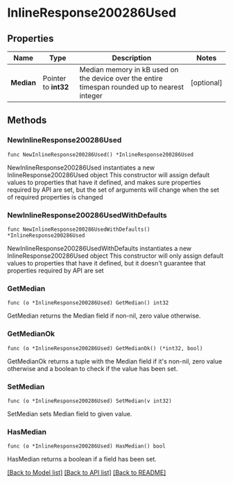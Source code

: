 # InlineResponse200286Used

## Properties

Name | Type | Description | Notes
------------ | ------------- | ------------- | -------------
**Median** | Pointer to **int32** | Median memory in kB used on the device over the entire timespan rounded up to nearest integer | [optional] 

## Methods

### NewInlineResponse200286Used

`func NewInlineResponse200286Used() *InlineResponse200286Used`

NewInlineResponse200286Used instantiates a new InlineResponse200286Used object
This constructor will assign default values to properties that have it defined,
and makes sure properties required by API are set, but the set of arguments
will change when the set of required properties is changed

### NewInlineResponse200286UsedWithDefaults

`func NewInlineResponse200286UsedWithDefaults() *InlineResponse200286Used`

NewInlineResponse200286UsedWithDefaults instantiates a new InlineResponse200286Used object
This constructor will only assign default values to properties that have it defined,
but it doesn't guarantee that properties required by API are set

### GetMedian

`func (o *InlineResponse200286Used) GetMedian() int32`

GetMedian returns the Median field if non-nil, zero value otherwise.

### GetMedianOk

`func (o *InlineResponse200286Used) GetMedianOk() (*int32, bool)`

GetMedianOk returns a tuple with the Median field if it's non-nil, zero value otherwise
and a boolean to check if the value has been set.

### SetMedian

`func (o *InlineResponse200286Used) SetMedian(v int32)`

SetMedian sets Median field to given value.

### HasMedian

`func (o *InlineResponse200286Used) HasMedian() bool`

HasMedian returns a boolean if a field has been set.


[[Back to Model list]](../README.md#documentation-for-models) [[Back to API list]](../README.md#documentation-for-api-endpoints) [[Back to README]](../README.md)


